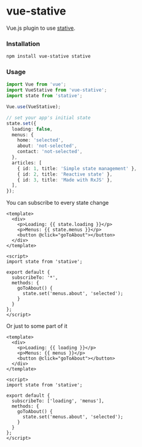 # vue-stative

Vue.js plugin to use [stative](https://github.com/stativejs/stative).

### Installation

```sh
npm install vue-stative stative
```

### Usage

```ts
import Vue from 'vue';
import VueStative from 'vue-stative';
import state from 'stative';

Vue.use(VueStative);

// set your app's initial state
state.set({
  loading: false,
  menus: {
    home: 'selected',
    about: 'not-selected',
    contact: 'not-selected',
  },
  articles: [
    { id: 1, title: 'Simple state management' },
    { id: 2, title: 'Reactive state' },
    { id: 3, title: 'Made with RxJS' },
  ],
});
```

You can subscribe to every state change

```vue
<template>
  <div>
    <p>Loading: {{ state.loading }}</p>
    <p>Menus: {{ state.menus }}</p>
    <button @click="goToAbout"></button>
  </div>
</template>

<script>
import state from 'stative';

export default {
  subscribeTo: '*',
  methods: {
    goToAbout() {
      state.set('menus.about', 'selected');      
    }
  }
};
</script>
```

Or just to some part of it

```vue
<template>
  <div>
    <p>Loading: {{ loading }}</p>
    <p>Menus: {{ menus }}</p>
    <button @click="goToAbout"></button>
  </div>
</template>

<script>
import state from 'stative';

export default {
  subscribeTo: ['loading', 'menus'],  
  methods: {
    goToAbout() {      
      state.set('menus.about', 'selected');
    }
  }
};
</script>
```
